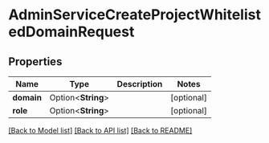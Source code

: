 # AdminServiceCreateProjectWhitelistedDomainRequest

## Properties

Name | Type | Description | Notes
------------ | ------------- | ------------- | -------------
**domain** | Option<**String**> |  | [optional]
**role** | Option<**String**> |  | [optional]

[[Back to Model list]](../README.md#documentation-for-models) [[Back to API list]](../README.md#documentation-for-api-endpoints) [[Back to README]](../README.md)


